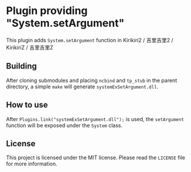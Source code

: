 # Plugin providing "System.setArgument"

This plugin adds `System.setArgument` function in Kirikiri2 / 吉里吉里2 / KirikiriZ / 吉里吉里Z

## Building

After cloning submodules and placing `ncbind` and `tp_stub` in the parent directory, a simple `make` will generate `systemExSetArgument.dll`.

## How to use

After `Plugins.link("systemExSetArgument.dll");` is used, the `setArgument` function will be exposed under the `System` class.

## License

This project is licensed under the MIT license. Please read the `LICENSE` file for more information.
